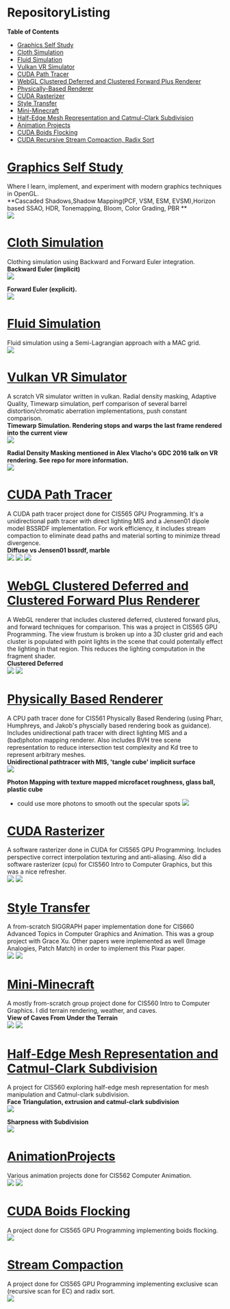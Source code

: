 # RepositoryListing
**Table of Contents**
* [Graphics Self Study](https://github.com/loshjawrence/GraphicsSelfStudy)<br />
* [Cloth Simulation](https://github.com/loshjawrence/ClothSim)<br />
* [Fluid Simulation](https://github.com/loshjawrence/FluidSim)<br />
* [Vulkan VR Simulator](https://github.com/loshjawrence/SecondaryVR)<br />
* [CUDA Path Tracer](https://github.com/loshjawrence/Project3-CUDA-Path-Tracer)<br />
* [WebGL Clustered Deferred and Clustered Forward Plus Renderer](https://github.com/loshjawrence/Project5-WebGL-Clustered-Deferred-Forward-Plus)<br />
* [Physically-Based Renderer](https://github.com/loshjawrence/Physically-Based-Rendering)<br />
* [CUDA Rasterizer](https://github.com/loshjawrence/Project4-CUDA-Rasterizer)<br />
* [Style Transfer](https://github.com/loshjawrence/AnimationStylizer)<br />
* [Mini-Minecraft](https://github.com/loshjawrence/Mini-Minecraft)<br />
* [Half-Edge Mesh Representation and Catmul-Clark Subdivision](https://github.com/loshjawrence/HalfEdgeCatmulClarkSubdivision)<br />
* [Animation Projects](https://github.com/loshjawrence/AnimationProjects)<br />
* [CUDA Boids Flocking](https://github.com/loshjawrence/Project1-CUDA-Flocking)<br />
* [CUDA Recursive Stream Compaction, Radix Sort](https://github.com/loshjawrence/Project2-Stream-Compaction)<br />


# [Graphics Self Study](https://github.com/loshjawrence/GraphicsSelfStudy)<br />
Where I learn, implement, and experiment with modern graphics techniques in OpenGL.<br />
**Cascaded Shadows,Shadow Mapping(PCF, VSM, ESM, EVSM),Horizon based SSAO, HDR, Tonemapping, Bloom, Color Grading, PBR **<br />
![](img/renderer.png)


# [Cloth Simulation](https://github.com/loshjawrence/ClothSim)<br />
Clothing simulation using Backward and Forward Euler integration.<br />
**Backward Euler (implicit)**<br />
![](img/BE.gif)

**Forward Euler (explicit).**<br />
![](img/FE.gif)

# [Fluid Simulation](https://github.com/loshjawrence/FluidSim)<br />
Fluid simulation using a Semi-Lagrangian approach with a MAC grid.<br />
![](img/conf0p5.gif)


# [Vulkan VR Simulator](https://github.com/loshjawrence/SecondaryVR)<br />
A scratch VR simulator written in vulkan. Radial density masking, Adaptive Quality, Timewarp simulation, perf comparison of several barrel distortion/chromatic aberration implementations, push constant comparison.<br />
**Timewarp Simulation. Rendering stops and warps the last frame rendered into the current view**<br />
![](img/timewarp.gif)

**Radial Density Masking mentioned in Alex Vlacho's GDC 2016 talk on VR rendering. See repo for more information.**<br />
![](img/radialdensitymask.png)


# [CUDA Path Tracer](https://github.com/loshjawrence/Project3-CUDA-Path-Tracer)<br />
A CUDA path tracer project done for CIS565 GPU Programming. It's a unidirectional path tracer with direct lighting MIS and a Jensen01 dipole model BSSRDF implementation. For work efficiency, it includes stream compaction to eliminate dead paths and material sorting to minimize thread divergence.<br />
**Diffuse vs Jensen01 bssrdf, marble**<br />
![](img/ssbunny_skin1_500.png)
![](img/ssangelmiller_skimmilk_2k.png)
![](img/glassmis5000.png)



# [WebGL Clustered Deferred and Clustered Forward Plus Renderer](https://github.com/loshjawrence/Project5-WebGL-Clustered-Deferred-Forward-Plus)<br />
A WebGL renderer that includes clustered deferred, clustered forward plus, and forward techniques for comparison. This was a project in CIS565 GPU Programming. The view frustum is broken up into a 3D cluster grid and each cluster is populated with point lights in the scene that could potentally effect the lighting in that region. This reduces the lighting computation in the fragment shader.<br />
**Clustered Deferred**<br />
![](img/clusteredDeferred.gif)
![](img/clusteredDeferred.png)



# [Physically Based Renderer](https://github.com/loshjawrence/Physically-Based-Rendering)<br />
A CPU path tracer done for CIS561 Physically Based Rendering (using Pharr, Humphreys, and Jakob's physcially based rendering book as guidance). Includes unidirectional path tracer with direct lighting MIS and a (bad)photon mapping renderer. Also includes BVH tree scene representation to reduce intersection test complexity and Kd tree to represent arbitrary meshes.<br />
**Unidirectional pathtracer with MIS, 'tangle cube' implicit surface**<br />
![](img/implicit400spp.png)

**Photon Mapping with texture mapped microfacet roughness, glass ball, plastic cube**<br />
* could use more photons to smooth out the specular spots
![](img/PM3000spp.png)



# [CUDA Rasterizer](https://github.com/loshjawrence/Project4-CUDA-Rasterizer)<br />
A software rasterizer done in CUDA for CIS565 GPU Programming. Includes perspective correct interpolation texturing and anti-aliasing.
Also did a software rasterizer (cpu) for CIS560 Intro to Computer Graphics, but this was a nice refresher.<br />
![](img/rasterblinnphong.png)
![](img/ssaacompare.png)



# [Style Transfer](https://github.com/loshjawrence/AnimationStylizer)<br />
A from-scratch SIGGRAPH paper implementation done for CIS660 Advanced Topics in Computer Graphics and Animation. This was a group project with Grace Xu. Other papers were implemented as well (Image Analogies, Patch Match) in order to implement this Pixar paper.<br />
![](img/mixfaces.png)
![](img/nosuprises.gif)



# [Mini-Minecraft](https://github.com/loshjawrence/Mini-Minecraft)<br />
A mostly from-scratch group project done for CIS560 Intro to Computer Graphics. I did terrain rendering, weather, and caves.<br />
**View of Caves From Under the Terrain**<br />
![](img/caves.gif)
![](img/snowcover.gif)


# [Half-Edge Mesh Representation and Catmul-Clark Subdivision](https://github.com/loshjawrence/HalfEdgeCatmulClarkSubdivision)<br />
A project for CIS560 exploring half-edge mesh representation for mesh manipulation and Catmul-clark subdivision.<br />
**Face Triangulation, extrusion and catmul-clark subdivision**<br />
![](img/triangulate.gif)

**Sharpness with Subdivision**<br />
![](img/sharpface.gif)



# [AnimationProjects](https://github.com/loshjawrence/AnimationProjects)<br />
Various animation projects done for CIS562 Computer Animation.<br />
![](img/IK.gif)
![](img/behaviors.gif)


# [CUDA Boids Flocking](https://github.com/loshjawrence/Project1-CUDA-Flocking)<br />
A project done for CIS565 GPU Programming implementing boids flocking.<br />
![](img/boids50k.gif)


# [Stream Compaction](https://github.com/loshjawrence/Project2-Stream-Compaction)<br />
A project done for CIS565 GPU Programming implementing exclusive scan (recursive scan for EC) and radix sort.<br />
![](img/graph_exclusivescan.png)

